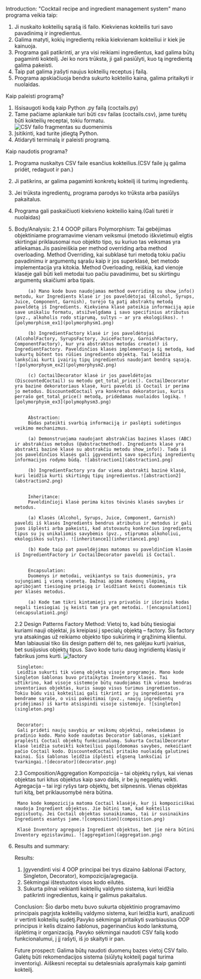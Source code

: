 Introduction:
"Cocktail recipe and ingredient management system" mano programa veikia taip:
1. Ji nuskaito kokteilių sąrašą iš failo. Kiekvienas kokteilis turi savo pavadinimą ir ingredientus.
2. Galima matyti, kokių ingredientų reikia kiekvienam kokteiliui ir kiek jie kainuoja.
3. Programa gali patikrinti, ar yra visi reikiami ingredientus, kad galima būtų pagaminti kokteilį. Jei ko nors trūksta, ji gali pasiūlyti, kuo tą ingredientą galima pakeisti.
4. Taip pat galima įrašyti naujus kokteilių receptus į failą.
5. Programa apskiačiuoja bendra sukurto kokteilio kaina, galima pritaikyti ir nuolaidas.

Kaip paleisti programą?
1. Išsisaugoti kodą kaip Python .py failą (coctails.py)
2. Tame pačiame aplankale turi būti csv failas (coctails.csv), jame turėtų būti kokteilių receptai, tokiu formatu. ![CSV failo fragmentas su duomenimis](csv_fragmentas1.jpg) 
3. Įsitikinti, kad turite įdiegtą Python.
4. Atidaryti terminalą ir paleisti programą.


Kaip naudotis programa?
1. Programa nuskaitys CSV faile esančius kokteilius.(CSV faile jų galima pridėt, redaguot ir pan.)
2. Ji patikrins, ar galima pagaminti konkretų kokteilį iš turimų ingredientų.
3. Jei trūksta ingredientų, programa parodys ko trūksta arba pasiūlys pakaitalus.
4. Programa gali paskaičiuoti kiekvieno kokteilio kainą.(Gali turėti ir nuolaidas)


2. Body/Analysis:
    2.1 4 OOOP pillars
            Polymorphism:
            Tai gebėjimas objektiniame programavime vienam veiksmui (metodo iškvietimui) elgtis skirtingai priklausomai nuo objekto tipo, su kuriuo tas veiksmas yra atliekamas.Jis pasireiškia per method overriding arba method overloading. Method Overriding, kai subklasė turi metodą tokiu pačiu pavadinimu ir argumentų sąrašu kaip ir jos superklasė, bet metodo implementacija yra kitokia. Method Overloading, reiškia, kad vienoje klasėje gali būti keli metodai tuo pačiu pavadinimu, bet su skirtingu argumentų skaičiumi arba tipais.

            (a) Mano kode buvo naudojamas method overriding su show_info() metodu, kur Ingredients klasė ir jos paveldėtojai (Alcohol, Syrups, Juice, Component, Garnish), turėjo tą patį abstraktų metodą paveldėtą iš Ingredients. Kiekviena klasė pateikia informaciją apie save unikaliu formatu, atsižvelgdama į savo specifinius atributus (pvz., alkoholis rodo stiprumą, sultys – ar yra ekologiškos). ![polymorphism_ex1](polymorphysm1.png)

            (b) IngredientFactory klasė ir jos paveldėtojai (AlcoholFactory, SyrupsFactory, JuiceFactory, GarnishFactory, ComponentFactory), kur yra abstraktus metodas create() iš IngredientFactory. Paveldinčios klasės implementuoja šį metodą, kad sukurtų būtent tos rūšies ingrediento objektą. Tai leidžia lanksčiai kurti įvairių tipų ingredientus naudojant bendrą sąsają. ![polymorphysm_ex2](polymorphysm2.png)

            (c) CoctailDecorator klasė ir jos paveldėtojas (DiscountedCoctail) su metodu get_total_price(). CoctailDecorator yra bazinė dekoratoriaus klasė, kuri paveldi iš Coctail ir perima jo metodus. DiscountedCoctail yra konkretus dekoratorius, kuris perrašo get_total_price() metodą, pridėdamas nuolaidos logiką. ![polymorphysm_ex3](polymophysm3.png)


            Abstraction:
            Būdas pateikti svarbią informaciją ir paslėpti sudėtingus veikimo mechanizmus.

            (a) Demonstruojama naudojant abstrakčias bazines klases (ABC) ir abstrakčius metodus (@abstractmethod). Ingredients klasė yra abstrakti bazinė klasė su abstrakčiu metodu show_info(). Tada iš jos paveldinčios klasės gali įgyvendinti savo specifinį ingredientų informacijos rodymo būdą. ![abstraction1](abstraction1.png)
            
            (b) IngredientFactory yra dar viena abstrakti bazinė klasė, kuri leidžia kurti skirtingų tipų ingredientus.![abstraction2](abstraction2.png)


            Inheritance:
            Paveldinčioji klasė perima kitos tėvinės klasės savybes ir metodus.

            (a) Klasės (Alcohol, Syrups, Juice, Component, Garnish) paveldi iš klasės Ingredients bendrus atributus ir metodus ir gali juos išplėsti arba pakeisti, kad atstovautų konkrečius ingredientų tipus su jų unikaliomis savybėmis (pvz., stiprumas alkoholiui, ekologiškos sultys). ![inheritance1](inheritance1.png)

            (b) Kode taip pat paveldėjimas matomas su paveldinčiom klasėm iš IngredientFactory ir CoctailDecorator paveldi iš Coctail.


            Encapsulation:
            Duomenys ir metodai, veikiantys su tais duomenimis, yra sujungiami į vieną vienetą. Dažnai apima duomenų slėpimą, apribojant tiesioginę prieigą ir leidžiant keisti duomenimis tik per klasės metodus.

            (a) Kode tam tikri kintamieji yra privatūs ir išorinis kodas negali tiesiogiai jų keisti tam yra get metodai. ![encapsulation1](encapsulation1.png)

    2.2 Design Patterns 
        Factory Method:
        Vietoj to, kad būtų tiesiogiai kuriami nauji objektai, jis kreipiasi į specialų objektą – factory. Šis factory yra atsakingas už reikiamo objekto tipo sukūrimą ir grąžinimą klientui. Man labiausiai tiko šis design pattern dėl to, nes galėjau kurti įvairius, bet susijusius objektų tipus. Savo kode turiu daug ingridientų klasių ir fabrikus joms kurti. ![factory](factory.png)


        Singleton:
        Leidžia sukurti tik vieną objektą visoje programoje. Mano kode Singleton šablonas buvo pritaikytas Inventory klasei. Tai užtikrino, kad visoje sistemoje būtų naudojamas tik vienas bendras inventoriaus objektas, kuris saugo visus turimus ingredientus. Tokiu būdu visi kokteiliai gali tikrinti ar jų ingredientai yra bendrame sąraše, o visi pakeitimai (pvz., naujų ingredientų pridėjimas) iš karto atsispindi visoje sistemoje. ![singleton](singleton.png)


        Decorator:
        Gali pridėti naujų savybių ar veiksmų objektui, nekeisdamas jo pradinio kodo. Mano kode naudotas Decorator šablonas, siekiant praplėsti Coctail objektų funkcionalumą. Sukurta CoctailDecorator klasė leidžia suteikti kokteiliui papildomomas savybes, nekeičiant pačio Coctail kodo. DiscountedCoctail pritaiko nuolaidą galutinei kainai. Šis šablonas leidžia išplėsti elgseną lanksčiai ir tvarkingai.![decorator](decorator.png)

    2.3 Composition/Aggregation
        Kompozicija – tai objektų ryšys, kai vienas objektas turi kitus objektus kaip savo dalis, ir be jų negalėtų veikti. Agregacija – tai irgi ryšys tarp objektų, bet silpnesnis. Vienas objektas turi kitą, bet priklausomybė nėra būtina. 

        Mano kode kompozicija matoma Coctail klasėjė, kur ji kompoziciškai naudoja Ingredient objektus. Jie būtini tam, kad kokteilis egzistuotų. Jei Coctail objektas sunaikinamas, tai ir susinaikins Ingredients esantys jame.![composition](composition.png)

        Klasė Inventory agreguoja Ingredient objektus, bet jie nėra būtini Inventory egzistavimui. ![aggregation](aggregation.png)

3. Results and summary:

    Results:
    1. Įgyvendinti visi 4 OOP principai bei trys dizaino šablonai (Factory, Singleton, Decorator), kompozicija/agregacija.
    2. Sėkmingai ištestuotos visos kodo eilutės.
    3. Sukurta pilnai veikianti kokteilių valdymo sistema, kuri leidžia patikrinti ingredientus, kainą ir galimus pakaitalus.

    Conclusion:
    Šio darbo metu buvo sukurta objektinio programavimo principais pagrįsta kokteilių valdymo sistema, kuri leidžia kurti, analizuoti ir vertinti kokteilių sudėtį.Pavyko sėkmingai pritaikyti svarbiausius OOP principus ir kelis dizaino šablonus, pagerinančius kodo lankstumą, išplėtimą ir organizaciją. Pavyko sėkmingai naudoti CSV failą kodo funkcionalumui, į jį rašyti, iš jo skaityti ir pan. 

    Future prospect:
    Galima būtų naudoti duomenų bazes vietoj CSV failo. Galėtų būti rekomendacijos sistema (siūlytų kokteilį pagal turima inventorių). Aiškesni receptai su detalesniais aprašymais kaip gaminti kokteilį.













